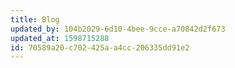 ```yaml
---
title: Blog
updated_by: 104b2029-6d10-4bee-9cce-a70842d2f673
updated_at: 1598715288
id: 70589a20-c702-425a-a4cc-206335dd91e2
---
```

